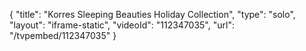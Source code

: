 {
    "title": "Korres Sleeping Beauties Holiday Collection",
    "type": "solo",
    "layout": "iframe-static",
    "videoId": "112347035",
    "url": "\/tvpembed\/112347035"
}